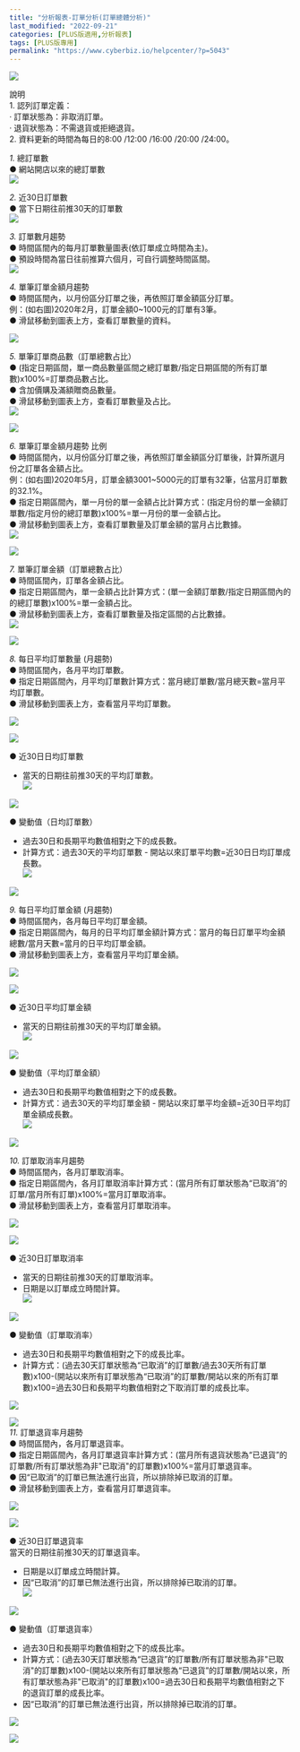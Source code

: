 ```yaml
---
title: "分析報表-訂單分析(訂單總體分析)"
last_modified: "2022-09-21"
categories: [PLUS版適用,分析報表]
tags: [PLUS版專用]
permalink: "https://www.cyberbiz.io/helpcenter/?p=5043"
---
```


![](https://www.cyberbiz.io/helpcenter/wp-content/uploads/PLUS版3.png)

說明  
1\. 認列訂單定義：  
· 訂單狀態為：非取消訂單。  
· 退貨狀態為：不需退貨或拒絕退貨。  
2\. 資料更新的時間為每日的8:00 /12:00 /16:00 /20:00 /24:00。  

_1._   總訂單數  
● 網站開店以來的總訂單數  
![](https://www.cyberbiz.co/support/wp-content/uploads/2020/08/圖表分析-訂單分析01.png)  

_2._   近30日訂單數  
● 當下日期往前推30天的訂單數  
![](https://www.cyberbiz.co/support/wp-content/uploads/2020/08/圖表分析-訂單分析-02.png)  

_3._   訂單數月趨勢  
● 時間區間內的每月訂單數量圖表(依訂單成立時間為主)。  
● 預設時間為當日往前推算六個月，可自行調整時間區間。  
![](https://www.cyberbiz.co/support/wp-content/uploads/2020/08/圖表分析-訂單分析03.png)  

_4._   單筆訂單金額月趨勢  
● 時間區間內，以月份區分訂單之後，再依照訂單金額區分訂單。  
例：(如右圖)2020年2月，訂單金額0~1000元的訂單有3筆。  
● 滑鼠移動到圖表上方，查看訂單數量的資料。  

![](https://www.cyberbiz.co/support/wp-content/uploads/2020/08/圖表分析-訂單分析04.png)  

_5._   單筆訂單商品數（訂單總數占比）  
● (指定日期區間，單一商品數量區間之總訂單數/指定日期區間的所有訂單數)x100%=訂單商品數占比。  
● 含加價購及滿額贈商品數量。  
● 滑鼠移動到圖表上方，查看訂單數量及占比。  
![](https://www.cyberbiz.co/support/wp-content/uploads/2020/08/圖表分析-訂單分析06.png)  

![](https://www.cyberbiz.co/support/wp-content/uploads/2020/08/圖表分析-訂單分析05.png)  

_6._   單筆訂單金額月趨勢 比例  
● 時間區間內，以月份區分訂單之後，再依照訂單金額區分訂單後，計算所選月份之訂單各金額占比。  
例：(如右圖)2020年5月，訂單金額3001~5000元的訂單有32筆，佔當月訂單數的32.1%。  
● 指定日期區間內，單一月份的單一金額占比計算方式：(指定月份的單一金額訂單數/指定月份的總訂單數)x100%=單一月份的單一金額占比。  
● 滑鼠移動到圖表上方，查看訂單數量及訂單金額的當月占比數據。  
![](https://www.cyberbiz.co/support/wp-content/uploads/2020/08/圖表分析-訂單分析07.png)  

![](https://www.cyberbiz.co/support/wp-content/uploads/2020/08/圖表分析-訂單分析08.png)  

_7._   單筆訂單金額（訂單總數占比）  
● 時間區間內，訂單各金額占比。  
● 指定日期區間內，單一金額占比計算方式：(單一金額訂單數/指定日期區間內的的總訂單數)x100%=單一金額占比。  
● 滑鼠移動到圖表上方，查看訂單數量及指定區間的占比數據。  
![](https://www.cyberbiz.co/support/wp-content/uploads/2020/08/圖表分析-訂單分析09.png)  

![](https://www.cyberbiz.co/support/wp-content/uploads/2020/08/圖表分析-訂單分析10.png)  

_8._   每日平均訂單數量 (月趨勢)  
● 時間區間內，各月平均訂單數。  
● 指定日期區間內，月平均訂單數計算方式：當月總訂單數/當月總天數=當月平均訂單數。  
● 滑鼠移動到圖表上方，查看當月平均訂單數。  

![](https://www.cyberbiz.co/support/wp-content/uploads/2020/08/圖表分析-訂單分析11.png)  

![](https://www.cyberbiz.co/support/wp-content/uploads/2020/08/圖表分析-訂單分析12.png)  

● 近30日日均訂單數  
* 當天的日期往前推30天的平均訂單數。  
![](https://www.cyberbiz.co/support/wp-content/uploads/2020/08/圖表分析-訂單分析15.png)  

![](https://www.cyberbiz.co/support/wp-content/uploads/2020/08/圖表分析-訂單分析13.png)  

● 變動值（日均訂單數）  
* 過去30日和長期平均數值相對之下的成長數。  
* 計算方式：過去30天的平均訂單數 - 開站以來訂單平均數=近30日日均訂單成長數。  
![](https://www.cyberbiz.co/support/wp-content/uploads/2020/08/圖表分析-訂單分析16-1.png)  

![](https://www.cyberbiz.co/support/wp-content/uploads/2020/08/圖表分析-訂單分析14.png)  

_9._   每日平均訂單金額 (月趨勢)  
● 時間區間內，各月每日平均訂單金額。  
● 指定日期區間內，每月的日平均訂單金額計算方式：當月的每日訂單平均金額總數/當月天數=當月的日平均訂單金額。  
● 滑鼠移動到圖表上方，查看當月平均訂單金額。  

![](https://www.cyberbiz.co/support/wp-content/uploads/2020/08/圖表分析-訂單分析18.png)  

![](https://www.cyberbiz.co/support/wp-content/uploads/2020/08/圖表分析-訂單分析17.png)  

● 近30日平均訂單金額  
* 當天的日期往前推30天的平均訂單金額。  
![](https://www.cyberbiz.co/support/wp-content/uploads/2020/08/圖表分析-訂單分析21.png)  

![](https://www.cyberbiz.co/support/wp-content/uploads/2020/08/圖表分析-訂單分析19.png)  

● 變動值（平均訂單金額）  
* 過去30日和長期平均數值相對之下的成長數。  
* 計算方式：過去30天的平均訂單金額 - 開站以來訂單平均金額=近30日平均訂單金額成長數。  
![](https://www.cyberbiz.co/support/wp-content/uploads/2020/08/圖表分析-訂單分析22.png)  

![](https://www.cyberbiz.co/support/wp-content/uploads/2020/08/圖表分析-訂單分析20.png)  

_10._   訂單取消率月趨勢  
● 時間區間內，各月訂單取消率。  
● 指定日期區間內，各月訂單取消率計算方式：(當月所有訂單狀態為“已取消”的訂單/當月所有訂單)x100%=當月訂單取消率。  
● 滑鼠移動到圖表上方，查看當月訂單取消率。  

![](https://www.cyberbiz.co/support/wp-content/uploads/2020/08/圖表分析-訂單分析25.png)  

![](https://www.cyberbiz.co/support/wp-content/uploads/2020/08/圖表分析-訂單分析23.png)  

● 近30日訂單取消率  
* 當天的日期往前推30天的訂單取消率。  
* 日期是以訂單成立時間計算。  
![](https://www.cyberbiz.co/support/wp-content/uploads/2020/08/圖表分析-訂單分析28.png)  

![](https://www.cyberbiz.co/support/wp-content/uploads/2020/08/圖表分析-訂單分析26.png)  

● 變動值（訂單取消率）  
* 過去30日和長期平均數值相對之下的成長比率。  
* 計算方式：(過去30天訂單狀態為“已取消”的訂單數/過去30天所有訂單數)x100-(開站以來所有訂單狀態為“已取消”的訂單數/開站以來的所有訂單數)x100=過去30日和長期平均數值相對之下取消訂單的成長比率。  

![](https://www.cyberbiz.co/support/wp-content/uploads/2020/08/圖表分析-訂單分析27.png)  

![](https://www.cyberbiz.co/support/wp-content/uploads/2020/08/圖表分析-訂單分析29.png)  
_11._   訂單退貨率月趨勢  
● 時間區間內，各月訂單退貨率。  
● 指定日期區間內，各月訂單退貨率計算方式：(當月所有退貨狀態為“已退貨”的訂單數/所有訂單狀態為非"已取消"的訂單數)x100%=當月訂單退貨率。  
● 因“已取消”的訂單已無法進行出貨，所以排除掉已取消的訂單。  
● 滑鼠移動到圖表上方，查看當月訂單退貨率。  

![](https://www.cyberbiz.co/support/wp-content/uploads/2020/08/圖表分析-訂單分析30.png)  

![](https://www.cyberbiz.co/support/wp-content/uploads/2020/08/圖表分析-訂單分析24.png)  

● 近30日訂單退貨率  
當天的日期往前推30天的訂單退貨率。  
* 日期是以訂單成立時間計算。  
* 因“已取消”的訂單已無法進行出貨，所以排除掉已取消的訂單。  
![](https://www.cyberbiz.co/support/wp-content/uploads/2020/08/圖表分析-訂單分析33.png)  

![](https://www.cyberbiz.co/support/wp-content/uploads/2020/08/圖表分析-訂單分析31.png)  

● 變動值（訂單退貨率）  
* 過去30日和長期平均數值相對之下的成長比率。  
* 計算方式：(過去30天訂單狀態為“已退貨”的訂單數/所有訂單狀態為非"已取消"的訂單數)x100-(開站以來所有訂單狀態為“已退貨”的訂單數/開站以來，所有訂單狀態為非"已取消"的訂單數)x100=過去30日和長期平均數值相對之下的退貨訂單的成長比率。  
* 因“已取消”的訂單已無法進行出貨，所以排除掉已取消的訂單。  

![](https://www.cyberbiz.co/support/wp-content/uploads/2020/08/圖表分析-訂單分析32.png)  

![](https://www.cyberbiz.co/support/wp-content/uploads/2020/08/圖表分析-訂單分析34.png)  

